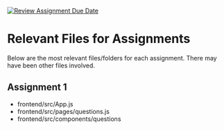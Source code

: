 [![Review Assignment Due Date](https://classroom.github.com/assets/deadline-readme-button-24ddc0f5d75046c5622901739e7c5dd533143b0c8e959d652212380cedb1ea36.svg)](https://classroom.github.com/a/6BOvYMwN)
# Relevant Files for Assignments
Below are the most relevant files/folders for each assignment. There may have been other files involved.
## Assignment 1
- frontend/src/App.js
- frontend/src/pages/questions.js
- frontend/src/components/questions